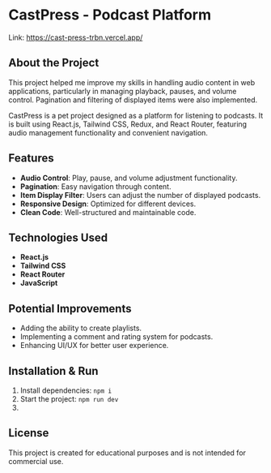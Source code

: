 # CastPress - Podcast Platform  
Link: https://cast-press-trbn.vercel.app/
## About the Project  

This project helped me improve my skills in handling audio content in web applications, particularly in managing playback, pauses, and volume control. Pagination and filtering of displayed items were also implemented.  

CastPress is a pet project designed as a platform for listening to podcasts. It is built using React.js, Tailwind CSS, Redux, and React Router, featuring audio management functionality and convenient navigation.  

## Features  

- **Audio Control**: Play, pause, and volume adjustment functionality.  
- **Pagination**: Easy navigation through content.  
- **Item Display Filter**: Users can adjust the number of displayed podcasts.  
- **Responsive Design**: Optimized for different devices.  
- **Clean Code**: Well-structured and maintainable code.  

## Technologies Used  

- **React.js**  
- **Tailwind CSS**  
- **React Router**  
- **JavaScript**  


## Potential Improvements  

- Adding the ability to create playlists.  
- Implementing a comment and rating system for podcasts.  
- Enhancing UI/UX for better user experience.  

## Installation & Run

1. Install dependencies: `npm i`
2. Start the project: `npm run dev`
3. 
## License  

This project is created for educational purposes and is not intended for commercial use.  
